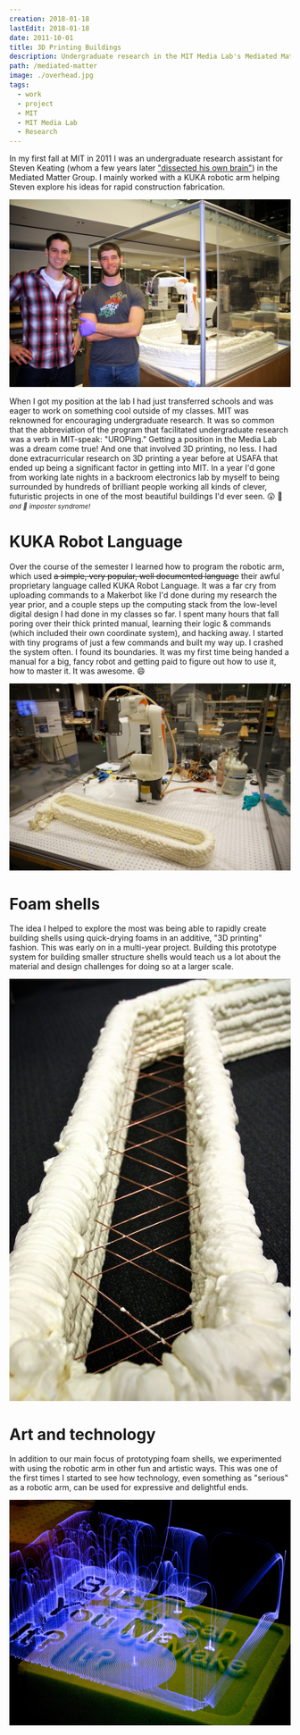 ```yaml
---
creation: 2018-01-18
lastEdit: 2018-01-18
date: 2011-10-01
title: 3D Printing Buildings
description: Undergraduate research in the MIT Media Lab's Mediated Matter group
path: /mediated-matter
image: ./overhead.jpg
tags:
  - work
  - project
  - MIT
  - MIT Media Lab
  - Research
---
```


In my first fall at MIT in 2011 I was an undergraduate research assistant for Steven Keating (whom a few years later ["dissected his own brain"](https://www.wired.com/2016/02/the-man-who-dissected-his-own-brain/)) in the Mediated Matter Group. I mainly worked with a KUKA robotic arm helping Steven explore his ideas for rapid construction fabrication.

![Me and Steven cheesin' it up in front of the test bed after a successful experiment 🤓](./meandsteve.jpg)

When I got my position at the lab I had just transferred schools and was eager to work on something cool outside of my classes. MIT was reknowned for encouraging undergraduate research. It was so common that the abbreviation of the program that facilitated undergraduate research was a verb in MIT-speak: "UROPing." Getting a position in the Media Lab was a dream come true! And one that involved 3D printing, no less. I had done extracurricular research on 3D printing a year before at USAFA that ended up being a significant factor in getting into MIT. In a year I'd gone from working late nights in a backroom electronics lab by myself to being surrounded by hundreds of brilliant people working all kinds of clever, futuristic projects in one of the most beautiful buildings I'd ever seen. 😲 💙 <small>_and 👋 imposter syndrome!_</small>

# KUKA Robot Language

Over the course of the semester I learned how to program the robotic arm, which used ~~a simple, very popular, well documented language~~ their awful proprietary language called KUKA Robot Language. It was a far cry from uploading commands to a Makerbot like I'd done during my research the year prior, and a couple steps up the computing stack from the low-level digital design I had done in my classes so far. I spent many hours that fall poring over their thick printed manual, learning their logic & commands (which included their own coordinate system), and hacking away. I started with tiny programs of just a few commands and built my way up. I crashed the system often. I found its boundaries. It was my first time being handed a manual for a big, fancy robot and getting paid to figure out how to use it, how to master it. It was awesome. 😄

![One of our first successful experiments using the arm and the foam canister in tandem](./earlyexperiment.jpg)

# Foam shells

The idea I helped to explore the most was being able to rapidly create building shells using quick-drying foams in an additive, "3D printing" fashion. This was early on in a multi-year project. Building this prototype system for building smaller structure shells would teach us a lot about the material and design challenges for doing so at a larger scale.

![A close up on one of the printed shells](./closeup.jpg)

# Art and technology

In addition to our main focus of prototyping foam shells, we experimented with using the robotic arm in other fun and artistic ways. This was one of the first times I started to see how technology, even something as "serious" as a robotic arm, can be used for expressive and delightful ends.

![Light art made with long exposure photography and the robotic arm. I love looking closely at the paths the arm makes, its complex planning laid out so neatly](./lightcloseup.jpg)
